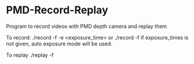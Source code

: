 # PMD-Record-Replay
Program to record videos with PMD depth camera and replay them

To record:
./record -f <foldername> -e <exposure_time>
or
./record -f <foldername> 
if exposure_times is not given, auto exposure mode will be used.

To replay
./replay -f <foldername>
